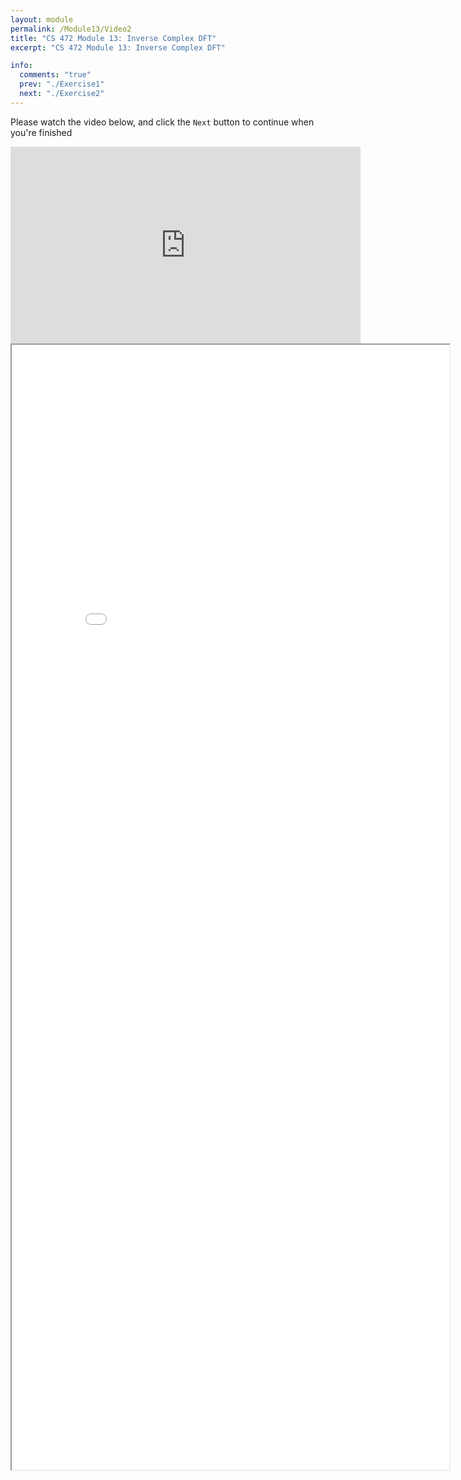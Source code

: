```yaml
---
layout: module
permalink: /Module13/Video2
title: "CS 472 Module 13: Inverse Complex DFT"
excerpt: "CS 472 Module 13: Inverse Complex DFT"

info:
  comments: "true"
  prev: "./Exercise1"
  next: "./Exercise2"
---
```


<p>
Please watch the video below, and click the <code>Next</code> button to continue when you're finished
</p>

<iframe width="560" height="315" src="https://www.youtube.com/embed/jIfSK1T0cR0" frameborder="0" allow="accelerometer; autoplay; clipboard-write; encrypted-media; gyroscope; picture-in-picture" allowfullscreen></iframe>




<iframe src = "../images/Module13/InverseDFT.html" width="700" height="1800"></iframe>